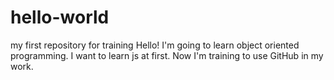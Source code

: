 # hello-world
my first repository for training
Hello! I'm going to learn object oriented programming. I want to learn js at first. Now I'm training to use GitHub in my work.
